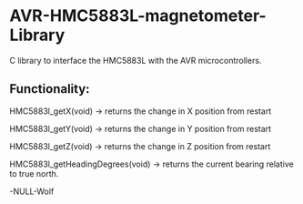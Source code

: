 # AVR-HMC5883L-magnetometer-Library
C library to interface the HMC5883L with the AVR microcontrollers.

## Functionality:
HMC5883l_getX(void) -> returns the change in X position from restart

HMC5883l_getY(void) -> returns the change in Y position from restart  

HMC5883l_getZ(void) -> returns the change in Z position from restart

HMC5883l_getHeadingDegrees(void) -> returns the current bearing relative to true north.


-NULL-Wolf
  
